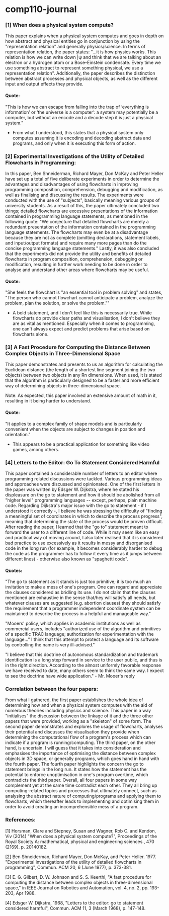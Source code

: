 # comp110-journal

### [1] When does a physical system compute?
This paper explains when a physical system computes and goes in depth on how abstract and physical entities go in conjunction by using the "representation relation" and generally physics/science. In terms of representation relation, the paper states: "...it is how physics works. This relation is how we can write down |ψ and think that we are talking about an electron or a hydrogen atom or a Bose–Einstein condensate. Every time we use something abstract to represent something physical, we use a representation relation". 
Additionally, the paper describes the distinction between abstract processes and physical objects, as well as the different input and output effects they provide. 

#### Quote:

"This is how we can escape from falling into the trap of ‘everything is information’ or ‘the universe is a computer’: a system may potentially be a computer, but without an encode and a decode step it is just a physical system."
- From what I understood, this states that a physical system only computes assuming it is encoding and decoding abstract data and programs, and only when it is executing this form of action. 

### [2] Experimental Investigations of the Utility of Detailed Flowcharts in Programming:
In this paper, Ben Shneiderman, Richard Mayer, Don McKay and Peter Heller have set up a total of five deliberate experiments in order to determine the advantages and disadvantages of using flowcharts in improving programming composition, comprehension, debugging and modification, as well as finalising and discussing the results. The experiments were conducted with the use of "subjects", basically meaning various groups of university students. As a result of this, the paper ultimately concluded two things; detailed flowcharts are excessive presentations of the information contained in programming language statements, as mentioned in the following quote: "We conjecture that detailed flowcharts are merely a redundant presentation of the information contained in the programming language statements. The flowcharts may even be at a disadvantage because they are not as complete (omitting declarations, statement labels, and input/output formats) and require many more pages than do the concise programming language statements." Lastly, it was also concluded that the experiments did not provide the utility and benefits of detailed flowcharts in program composition, comprehension, debugging or modification, resulting in further work needing to be done in order to analyse and understand other areas where flowcharts may be useful. 

#### Quote:

"She feels the flowchart is "an essential tool in problem solving" and states, "The person who cannot flowchart cannot anticipate a problem, analyze the problem, plan the solution, or solve the problem.""
- A bold statement, and I don't feel like this is necessarily true. While flowcharts do provide clear paths and visualisation, I don't believe they are as vital as mentioned. Especially when it comes to programming, one can't always expect and predict problems that arise based on flowcharts alone. 


### [3] A Fast Procedure for Computing the Distance Between Complex Objects in Three-Dimensional Space

This paper demonstrates and presents to us an algorithm for calculating the Euclidean distance (the length of a shortest line segment
joining the two objects) between two objects in any Rn dimensions. When used, it is stated that the algorithm is particularly designed to be a faster and more efficient way of determining objects in three-dimensional space. 

Note: As expected, this paper involved an extensive amount of math in it, resulting in it being harder to understand. 

#### Quote:
"It applies to a complex family of shape models and is particularly convenient when the objects are subject to changes in position and orientation."
- This appears to be a practical application for something like video games, among others. 


### [4] Letters to the Editor: Go To Statement Considered Harmful

This paper contained a considerable number of letters to an editor where programming related discussions were tackled. Various programming ideas and approaches were discussed and opinionated. One of the first letters in the paper was written by Edsger W. Dijkstra, where he stated his displeasure on the go to statement and how it should be abolished from all "higher level" programming languages -- except, perhaps, plain machine code. Regarding Dijkstra's major issue with the go to statement - if I understood it correctly -, I believe he was stressing the difficulty of "finding a meaningful set of coordinates in which to describe the process progress", meaning that determining the state of the process would be proven difficult. After reading the paper, I learned that the "go to" statement meant to forward the user to a different line of code. While it may seem like an easy and practical way of moving around, I also later realised that it is considered bad practice to use excessively as it results in messy and disorganised code in the long run (for example, it becomes considerably harder to debug the code as the programmer has to follow it every time as it jumps between different lines) - otherwise also known as "spaghetti code". 

#### Quotes:
"The go to statement as it stands is just too primitive; it is too much an invitation to make a mess of one's program. One can regard and appreciate the clauses considered as bridling its use. I do not claim that the clauses mentioned are exhaustive in the sense that/hey will satisfy all needs, but whatever clauses are suggested (e.g. abortion clauses) they should satisfy the requirement that a programmer independent coordinate system can be maintained to describe the process in a helpful and manageable way."

"Mooers' policy, which applies in academic institutions as well as commercial users, includes "authorized use of the algorithm and primitives of a specific TRAC language; authorization for experimentation with the language..." I think that this attempt to protect a language and its software by controlling the name is very ill-advised."

"I believe that this doctrine of autonomous standardization and trademark identification is a long step forward in service to the user public, and thus is in the right direction. According to the almost uniformly favorable response we have received to date, many others seem to think the same way. I expect to see the doctrine have wide application." - Mr. Mooer's reply

### Correlation between the four papers:
From what I gathered, the first paper establishes the whole idea of determining how and when a physical system computes with the aid of numerous theories including physics and science. This paper in a way "initialises" the discussion between the linkage of it and the three other papers that were provided, working as a "skeleton" of some form. The second paper demonstrates and explores the usage of flowcharts, analyses their potential and discusses the visualisation they provide when determining the computational flow of a program's process which can indicate if a program is running/computing. The third paper, on the other hand, is uncertain. I will guess that it takes into consideration and emphasises the importance of optimising the distance between complex objects in 3D space, or generally programs, which goes hand in hand with the fourth paper. The fourth paper highlights the concern the go to statement brings in the long run. It states how the statement has the potential to enforce unoptimisation in one's program overtime, which contradicts the third paper. Overall, all four papers in some way complement yet at the same time contradict each other. They all bring up computing-related topics and processes that ultimately connect, such as analysing the abstract nature of computing/programs and applying them to flowcharts, which thereafter leads to implementing and optimising them in order to avoid creating an incomprehensible mess of a program. 


### References:
[1] Horsman, Clare and Stepney, Susan and Wagner, Rob C. and Kendon, Viv (2014) "When does a physical system compute?", Proceedings of the Royal Society A: mathematical, physical and engineering sciences., 470 (2169). p. 20140182.

[2] Ben Shneiderman, Richard Mayer, Don McKay, and Peter Heller. 1977. "Experimental investigations of the utility of detailed flowcharts in programming", Commun. ACM 20, 6 (June 1977), p. 373-381. 

[3] E. G. Gilbert, D. W. Johnson and S. S. Keerthi, "A fast procedure for computing the distance between complex objects in three-dimensional space," in IEEE Journal on Robotics and Automation, vol. 4, no. 2, pp. 193-203, Apr 1988.

[4] Edsger W. Dijkstra, 1968, "Letters to the editor: go to statement considered harmful", Commun. ACM 11, 3 (March 1968), p. 147-148.
